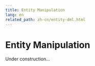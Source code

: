 ```yaml
---
title: Entity Manipulation
lang: en
related_path: zh-cn/entity-dml.html
---
```


# Entity Manipulation

Under construction...